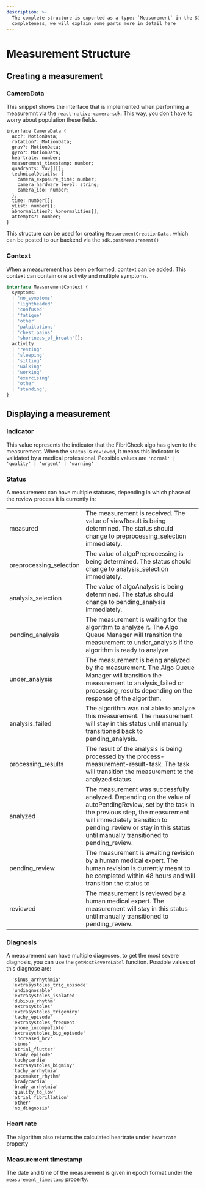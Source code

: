 ```yaml
---
description: >-
  The complete structure is exported as a type: `Measurement` in the SDK. For
  completeness, we will explain some parts more in detail here
---
```


# Measurement Structure

## Creating a measurement

### CameraData

This snippet shows the interface that is implemented when performing a measuremnt via the `react-native-camera-sdk`. This way, you don't have to worry about population these fields.

```
interface CameraData {
  acc?: MotionData;
  rotation?: MotionData;
  grav?: MotionData;
  gyro?: MotionData;
  heartrate: number;
  measurement_timestamp: number;
  quadrants: Yuv[][];
  technicalDetails: {
    camera_exposure_time: number;
    camera_hardware_level: string;
    camera_iso: number;
  };
  time: number[];
  yList: number[];
  abnormalities?: Abnormalities[];
  attempts?: number;
}
```

This structure can be used for creating `MeasurementCreationData,` which can be posted to our backend via the `sdk.postMeasurement()`

### Context

When a measurement has been performed, context can be added. This context can contain one activity and multiple symptoms.&#x20;

```typescript
interface MeasurementContext {
  symptoms:
  | 'no_symptoms'
  | 'lightheaded'
  | 'confused'
  | 'fatigue'
  | 'other'
  | 'palpitations'
  | 'chest_pains'
  | 'shortness_of_breath'[];
  activity:
  | 'resting'
  | 'sleeping'
  | 'sitting'
  | 'walking'
  | 'working'
  | 'exercising'
  | 'other'
  | 'standing';
}
```

## Displaying a measurement

### Indicator

This value represents the indicator that the FibriCheck algo has given to the measurement. When the `status` is `reviewed`, it means this indicator is validated by a medical professional. Possible values are `'normal' | 'quality' | 'urgent' | 'warning'`

### Status

A measurement can have multiple statuses, depending in which phase of the review process it is currently in:

|                          |                                                                                                                                                                                                                                                                     |
| ------------------------ | ------------------------------------------------------------------------------------------------------------------------------------------------------------------------------------------------------------------------------------------------------------------- |
| measured                 | The measurement is received. The value of viewResult is being determined. The status should change to preprocessing\_selection immediately.                                                                                                                         |
| preprocessing\_selection | The value of algoPreprocessing is being determined. The status should change to analysis\_selection immediately.                                                                                                                                                    |
| analysis\_selection      | The value of algoAnalysis is being determined. The status should change to pending\_analysis immediately.                                                                                                                                                           |
| pending\_analysis        | The measurement is waiting for the algorithm to analyze it. The Algo Queue Manager will transition the measurement to under\_analysis if the algorithm is ready to analyze                                                                                          |
| under\_analysis          | The measurement is being analyzed by the measurement. The Algo Queue Manager will transition the measurement to analysis\_failed or processing\_results depending on the response of the algorithm.                                                                 |
| analysis\_failed         | The algorithm was not able to analyze this measurement. The measurement will stay in this status until manually transitioned back to pending\_analysis.                                                                                                             |
| processing\_results      | The result of the analysis is being processed by the process-measurement-result-task. The task will transition the measurement to the analyzed status.                                                                                                              |
| analyzed                 | The measurement was successfully analyzed. Depending on the value of autoPendingReview, set by the task in the previous step, the measurement will immediately transition to pending\_review or stay in this status until manually transitioned to pending\_review. |
| pending\_review          | The measurement is awaiting revision by a human medical expert. The human revision is currently meant to be completed within 48 hours and will transition the status to                                                                                             |
| reviewed                 | The measurement is reviewed by a human medical expert. The measurement will stay in this status until manually transitioned to pending\_review.                                                                                                                     |

### Diagnosis

A measurement can have multiple diagnoses, to get the most severe diagnosis, you can use the `getMostSevereLabel` function. Possible values of this diagnose are:&#x20;

```
  'sinus_arrhythmia'
  'extrasystoles_trig_episode'
  'undiagnosable'
  'extrasystoles_isolated'
  'dubious_rhythm'
  'extrasystoles'
  'extrasystoles_trigeminy'
  'tachy_episode'
  'extrasystoles_frequent'
  'phone_incompatible'
  'extrasystoles_big_episode'
  'increased_hrv'
  'sinus'
  'atrial_flutter'
  'brady_episode'
  'tachycardia'
  'extrasystoles_bigminy'
  'tachy_arrhytmia'
  'pacemaker_rhythm'
  'bradycardia'
  'brady_arrhytmia'
  'quality_to_low'
  'atrial_fibrillation'
  'other' 
  'no_diagnosis'
```

### Heart rate

The algorithm also returns the calculated heartrate under `heartrate` property

### Measurement timestamp

The date and time of the measurement is given in epoch format under the `measurement_timestamp` property.

